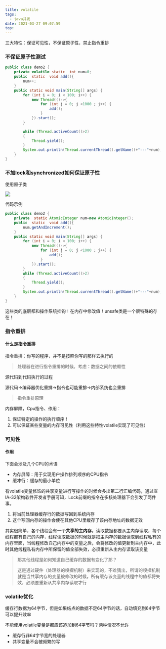 ```yaml
---
title: volatile
tags:
  - java并发
date: 2021-03-27 09:07:59
top:
---
```


三大特性：保证可见性，不保证原子性，禁止指令重排

### 不保证原子性测试

```java
public class demo2 {
    private volatile static  int num=0;
    public  static  void add(){
        num++;
    }
    public static void main(String[] args) {
        for (int i = 0; i < 100; i++) {
            new Thread(()->{
                for (int j = 0; j <1000 ; j++) {
                    add();
                }
            }).start();
        }

        while (Thread.activeCount()>2)
        {
            Thread.yield();
        }
        System.out.println(Thread.currentThread().getName()+"---"+num);
    }
}
```

### 不加lock和synchronized如何保证原子性

使用原子类

![](https://p3-juejin.byteimg.com/tos-cn-i-k3u1fbpfcp/16908aea3345438e8f5821e293403ab7~tplv-k3u1fbpfcp-watermark.image)

代码示例

```java
public class demo2 {
    private  static AtomicInteger num=new AtomicInteger();
    public  static  void add(){
        num.getAndIncrement();
    }
    public static void main(String[] args) {
        for (int i = 0; i < 100; i++) {
            new Thread(()->{
                for (int j = 0; j <1000 ; j++) {
                    add();
                }
            }).start();
        }
        while (Thread.activeCount()>2)
        {
            Thread.yield();
        }
        System.out.println(Thread.currentThread().getName()+"---"+num);
    }
}
```

这些类的底层都和操作系统挂钩！在内存中修改值！unsafe类是一个很特殊的存在！

### 指令重排

#### 什么是指令重排

指令重排：你写的程序，并不是按照你写的那样去执行的

> 处理器在进行指令重排的时候，考虑：数据之间的依赖性

源代码到代码执行的过程

源代码->编译器优化重排->指令也可能重排->内部系统也会重排

> 指令重排原理

内存屏障，Cpu指令、作用：

1. 保证特定的操作的执行顺序！
2. 可以保证某些变量的内存可见性（利用这些特性volatile实现了可见性）

### 可见性

#### 作用

下面会涉及几个CPU的术语

- 内存屏障：用于实现用户操作排列顺序的CPU指令
- 缓冲行：缓存的最小单位

有volatile变量修饰的共享变量进行写操作的时候会多出第二行汇编代码，通过查IA-32架构软件开发者手册可知，Lock前缀的指令在多核处理器下会引发了两件事。

1. 将当前处理器缓存行的数据写回到系统内存
2. 这个写回内存的操作会使在其他CPU里缓存了该内存地址的数据无效

其实很简单，各个线程会有一个**共享的主内存**，读取数据都要从主内存读取，每个线程都有自己的内存，线程读取数据的时候就是把主内存的数据读取到线程私有的内存里面，当线程修改自己内存中的变量之后，会将修改的值更新到主内存中，此时其他线程私有内存中所保留的值全部失效，必须重新从主内存读取该变量 

> 那其他线程是如何知道自己缓存的数据有变化了那？
>
> 这是通过硬件（处理器的嗅探机制）来实现的，不难猜出，所谓的嗅探机制就是当共享内存的变量被修改的时候，所有缓存该变量的线程中的值都将失效，必须要重新从共享内存读取才行

### volatile优化

缓存行数据为64字节，但是如果结点的数据不足64字节的话，自动填充到64字节可以提升效率

不能使用volatile变量是都应该追加到64字节吗？两种情况不允许

- 缓存行非64字节宽的处理器
- 共享变量不会被频繁的写